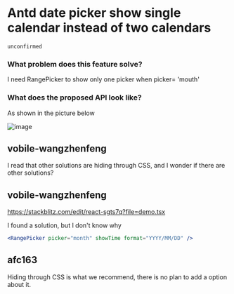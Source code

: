 # Antd date picker show single calendar instead of two calendars

`unconfirmed`

### What problem does this feature solve?

I need RangePicker to show only one picker when picker= 'mouth'

<RangePicker picker="month" />

### What does the proposed API look like?

As shown in the picture below

![image](https://user-images.githubusercontent.com/111114334/225861067-e6491a0d-516a-4927-85ec-b7d9f876130e.png)

<!-- generated by ant-design-issue-helper. DO NOT REMOVE -->

## vobile-wangzhenfeng

I read that other solutions are hiding through CSS, and I wonder if there are other solutions?

## vobile-wangzhenfeng

https://stackblitz.com/edit/react-sgts7q?file=demo.tsx

I found a solution, but I don't know why

```jsx
<RangePicker picker="month" showTime format="YYYY/MM/DD" />
```

## afc163

Hiding through CSS is what we recommend, there is no plan to add a option about it.
